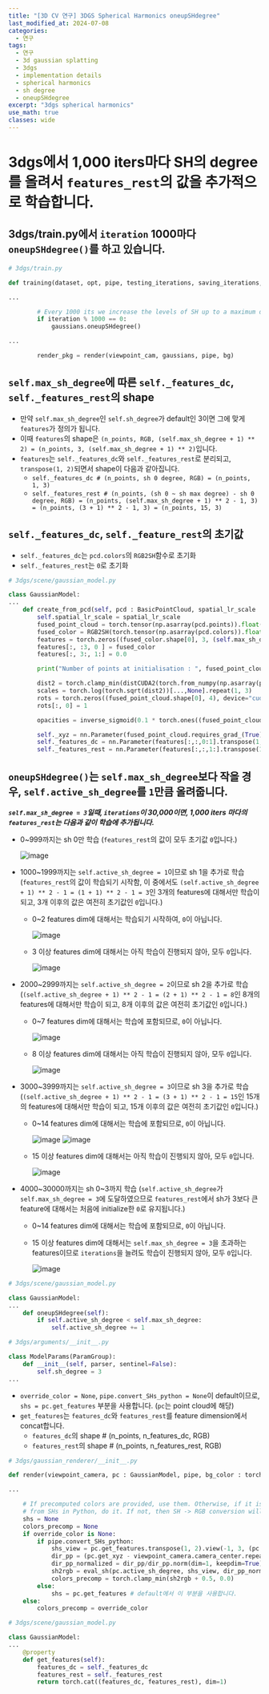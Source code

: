 ```yaml
---
title: "[3D CV 연구] 3DGS Spherical Harmonics oneupSHdegree"
last_modified_at: 2024-07-08
categories:
  - 연구
tags:
  - 연구
  - 3d gaussian splatting
  - 3dgs
  - implementation details
  - spherical harmonics
  - sh degree
  - oneupSHdegree
excerpt: "3dgs spherical harmonics"
use_math: true
classes: wide
---
```


# 3dgs에서 1,000 iters마다 SH의 degree를 올려서 `features_rest`의 값을 추가적으로 학습합니다.

## 3dgs/train.py에서 `iteration` 1000마다 `oneupSHdegree()`를 하고 있습니다.
  
```python
# 3dgs/train.py

def training(dataset, opt, pipe, testing_iterations, saving_iterations, checkpoint_iterations, checkpoint, debug_from):

...

        # Every 1000 its we increase the levels of SH up to a maximum degree
        if iteration % 1000 == 0:
            gaussians.oneupSHdegree()

...

        render_pkg = render(viewpoint_cam, gaussians, pipe, bg)
```

## `self.max_sh_degree`에 따른 `self._features_dc`, `self._features_rest`의 shape
- 만약 `self.max_sh_degree`인 `self.sh_degree`가 default인 3이면 그에 맞게 `features`가 정의가 됩니다.
- 이때 `features`의 shape은 `(n_points, RGB, (self.max_sh_degree + 1) ** 2) = (n_points, 3, (self.max_sh_degree + 1) ** 2)`입니다.
- `features`는 `self._features_dc`와 `self._features_rest`로 분리되고, `transpose(1, 2)`되면서 shape이 다음과 같아집니다.
  - `self._features_dc # (n_points, sh 0 degree, RGB) = (n_points, 1, 3)`
  - `self._features_rest # (n_points, (sh 0 ~ sh max degree) - sh 0 degree, RGB) = (n_points, (self.max_sh_degree + 1) ** 2 - 1, 3) = (n_points, (3 + 1) ** 2 - 1, 3) = (n_points, 15, 3)`

## `self._features_dc`, `self._feature_rest`의 초기값
- `self._features_dc`는 `pcd.colors`의 `RGB2SH`함수로 초기화
- `self._features_rest`는 `0`로 초기화

```python
# 3dgs/scene/gaussian_model.py

class GaussianModel:
...
    def create_from_pcd(self, pcd : BasicPointCloud, spatial_lr_scale : float):
        self.spatial_lr_scale = spatial_lr_scale
        fused_point_cloud = torch.tensor(np.asarray(pcd.points)).float().cuda()
        fused_color = RGB2SH(torch.tensor(np.asarray(pcd.colors)).float().cuda())
        features = torch.zeros((fused_color.shape[0], 3, (self.max_sh_degree + 1) ** 2)).float().cuda()
        features[:, :3, 0 ] = fused_color
        features[:, 3:, 1:] = 0.0

        print("Number of points at initialisation : ", fused_point_cloud.shape[0])

        dist2 = torch.clamp_min(distCUDA2(torch.from_numpy(np.asarray(pcd.points)).float().cuda()), 0.0000001)
        scales = torch.log(torch.sqrt(dist2))[...,None].repeat(1, 3)
        rots = torch.zeros((fused_point_cloud.shape[0], 4), device="cuda")
        rots[:, 0] = 1

        opacities = inverse_sigmoid(0.1 * torch.ones((fused_point_cloud.shape[0], 1), dtype=torch.float, device="cuda"))

        self._xyz = nn.Parameter(fused_point_cloud.requires_grad_(True))
        self._features_dc = nn.Parameter(features[:,:,0:1].transpose(1, 2).contiguous().requires_grad_(True))
        self._features_rest = nn.Parameter(features[:,:,1:].transpose(1, 2).contiguous().requires_grad_(True))
```

## `oneupSHdegree()`는 `self.max_sh_degree`보다 작을 경우, `self.active_sh_degree`를 `1`만큼 올려줍니다.
***`self.max_sh_degree = 3`일때, `iterations`이 30,000이면, 1,000 iters 마다의 `features_rest`는 다음과 같이 학습에 추가됩니다.***
  - 0\~999까지는 sh 0만 학습 (`features_rest`의 값이 모두 초기값 `0`입니다.)
    
    ![image](https://github.com/sandokim/sandokim.github.io/assets/74639652/dc77da22-6407-4a3c-97b9-7d4920acd41c)

  - 1000\~1999까지는 `self.active_sh_degree = 1`이므로 sh 1을 추가로 학습 (`features_rest`의 값이 학습되기 시작함, 이 중에서도 `(self.active_sh_degree + 1) ** 2 - 1 = (1 + 1) ** 2 - 1 = 3`인 3개의 features에 대해서만 학습이 되고, 3개 이후의 값은 여전히 초기값인 `0`입니다.)

    - 0\~2 features dim에 대해서는 학습되기 시작하여, `0`이 아닙니다.

       ![image](https://github.com/sandokim/sandokim.github.io/assets/74639652/785a52aa-d613-46bd-b16a-efa53d9f5565)

    - 3 이상 features dim에 대해서는 아직 학습이 진행되지 않아, 모두 `0`입니다.
    
      ![image](https://github.com/sandokim/sandokim.github.io/assets/74639652/d6480c18-fab8-4382-9b62-74adf3ceeafd)

  - 2000\~2999까지는 `self.active_sh_degree = 2`이므로 sh 2을 추가로 학습 (`(self.active_sh_degree + 1) ** 2 - 1 = (2 + 1) ** 2 - 1 = 8`인 8개의 features에 대해서만 학습이 되고, 8개 이후의 값은 여전히 초기값인 `0`입니다.)
    
    - 0\~7 features dim에 대해서는 학습에 포함되므로, `0`이 아닙니다.
   
      ![image](https://github.com/sandokim/sandokim.github.io/assets/74639652/fe52b193-4de9-40c8-8f22-d99b23335e0b)
   
    - 8 이상 features dim에 대해서는 아직 학습이 진행되지 않아, 모두 `0`입니다.
      
      ![image](https://github.com/sandokim/sandokim.github.io/assets/74639652/781e9a5c-e245-4353-8801-e163833c4033)

  - 3000\~3999까지는 `self.active_sh_degree = 3`이므로 sh 3을 추가로 학습 (`(self.active_sh_degree + 1) ** 2 - 1 = (3 + 1) ** 2 - 1 = 15`인 15개의 features에 대해서만 학습이 되고, 15개 이후의 값은 여전히 초기값인 `0`입니다.)

    - 0\~14 features dim에 대해서는 학습에 포함되므로, `0`이 아닙니다.

      ![image](https://github.com/sandokim/sandokim.github.io/assets/74639652/221d04a1-dbaa-4100-a16e-a686a2cbac24)
      ![image](https://github.com/sandokim/sandokim.github.io/assets/74639652/e89571e9-afce-4bed-8ce2-2df872727d20)

    - 15 이상 features dim에 대해서는 아직 학습이 진행되지 않아, 모두 `0`입니다.
   
      ![image](https://github.com/sandokim/sandokim.github.io/assets/74639652/2652e12e-59e8-49d2-883a-ef330a03bcb7)
    
  - 4000\~30000까지는 sh 0~3까지 학습 (`self.active_sh_degree`가 `self.max_sh_degree = 3`에 도달하였으므로 `features_rest`에서 sh가 3보다 큰 feature에 대해서는 처음에 initialize한 `0`로 유지됩니다.)
 
    - 0\~14 features dim에 대해서는 학습에 포함되므로, `0`이 아닙니다.
    - 15 이상 features dim에 대해서는 `self.max_sh_degree = 3`을 초과하는 features이므로 `iterations`을 늘려도 학습이 진행되지 않아, 모두 `0`입니다.

      ![image](https://github.com/sandokim/sandokim.github.io/assets/74639652/35f9260a-6051-4a31-8e50-d95db47535fc)


```python
# 3dgs/scene/gaussian_model.py

class GaussianModel:
...
    def oneupSHdegree(self):
        if self.active_sh_degree < self.max_sh_degree:
            self.active_sh_degree += 1
```

```python
# 3dgs/arguments/__init__.py

class ModelParams(ParamGroup): 
    def __init__(self, parser, sentinel=False):
        self.sh_degree = 3
...
```

- `override_color = None`, `pipe.convert_SHs_python = None`이 default이므로, `shs = pc.get_features` 부분을 사용합니다. (`pc`는 point cloud에 해당)
- `get_features`는 `features_dc`와 `features_rest`를 feature dimension에서 concat합니다.
  - `features_dc`의 shape # (n_points, n_features_dc, RGB)
  - `features_rest`의  shape # (n_points, n_features_rest, RGB)

```python
# 3dgs/gaussian_renderer/__init__.py

def render(viewpoint_camera, pc : GaussianModel, pipe, bg_color : torch.Tensor, scaling_modifier = 1.0, override_color = None):

...

    # If precomputed colors are provided, use them. Otherwise, if it is desired to precompute colors
    # from SHs in Python, do it. If not, then SH -> RGB conversion will be done by rasterizer.
    shs = None
    colors_precomp = None
    if override_color is None:
        if pipe.convert_SHs_python:
            shs_view = pc.get_features.transpose(1, 2).view(-1, 3, (pc.max_sh_degree+1)**2)
            dir_pp = (pc.get_xyz - viewpoint_camera.camera_center.repeat(pc.get_features.shape[0], 1))
            dir_pp_normalized = dir_pp/dir_pp.norm(dim=1, keepdim=True)
            sh2rgb = eval_sh(pc.active_sh_degree, shs_view, dir_pp_normalized)
            colors_precomp = torch.clamp_min(sh2rgb + 0.5, 0.0)
        else:
            shs = pc.get_features # default에서 이 부분을 사용합니다.
    else:
        colors_precomp = override_color

```

```python
# 3dgs/scene/gaussian_model.py

class GaussianModel:
...
    @property
    def get_features(self):
        features_dc = self._features_dc
        features_rest = self._features_rest
        return torch.cat((features_dc, features_rest), dim=1)
```









